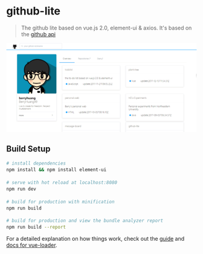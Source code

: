# github-lite

> The github lite based on vue.js 2.0, element-ui & axios. It's based on the [github api](https://developer.github.com/v3/)

![screenshot](https://github.com/BerryHuang99/github-lite/blob/master/screenshot.png)

## Build Setup

``` bash
# install dependencies
npm install && npm install element-ui

# serve with hot reload at localhost:8080
npm run dev

# build for production with minification
npm run build

# build for production and view the bundle analyzer report
npm run build --report
```

For a detailed explanation on how things work, check out the [guide](http://vuejs-templates.github.io/webpack/) and [docs for vue-loader](http://vuejs.github.io/vue-loader).
